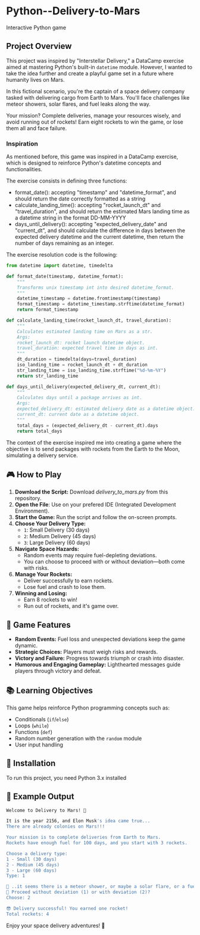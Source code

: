 # Python--Delivery-to-Mars
Interactive Python game

## Project Overview  
This project was inspired by "Interstellar Delivery," a DataCamp exercise aimed at mastering Python's built-in `datetime` module. However, I wanted to take the idea further and create a playful game set in a future where humanity lives on Mars.  

In this fictional scenario, you're the captain of a space delivery company tasked with delivering cargo from Earth to Mars. You'll face challenges like meteor showers, solar flares, and fuel leaks along the way.  

Your mission? Complete deliveries, manage your resources wisely, and avoid running out of rockets! Earn eight rockets to win the game, or lose them all and face failure.  

### Inspiration
As mentioned before, this game was inspired in a DataCamp exercise, which is designed to reinforce Python's datetime concepts and functionalities.

The exercise consists in defining three functions:

- format_date(): accepting "timestamp" and "datetime_format", and should return the date correctly formatted as a string
- calculate_landing_time(): accepting "rocket_launch_dt" and "travel_duration", and should return the estimated Mars landing time as a datetime string in the format DD-MM-YYYY
- days_until_delivery(): accepting "expected_delivery_date" and "current_dt", and should calculate the difference in days between the expected delivery datetime and the current datetime, then return the number of days remaining as an integer.

The exercise resolution code is the following:
```python
from datetime import datetime, timedelta

def format_date(timestamp, datetime_format):
    """
    Transforms unix timestamp int into desired datetime_format.
    """
    datetime_timestamp = datetime.fromtimestamp(timestamp)
    format_timestamp = datetime_timestamp.strftime(datetime_format)
    return format_timestamp

def calculate_landing_time(rocket_launch_dt, travel_duration):
    """
    Calculates estimated landing time on Mars as a str.
    Args:
    rocket_launch_dt: rocket launch datetime object.
    travel_duration: expected travel time in days as int.
    """
    dt_duration = timedelta(days=travel_duration)
    iso_landing_time = rocket_launch_dt + dt_duration
    str_landing_time = iso_landing_time.strftime("%d-%m-%Y")
    return str_landing_time

def days_until_delivery(expected_delivery_dt, current_dt):
    """
    Calculates days until a package arrives as int.
    Args:
    expected_delivery_dt: estimated delivery date as a datetime object.
    current_dt: current date as a datetime object.
    """
    total_days = (expected_delivery_dt - current_dt).days
    return total_days
```
The context of the exercise inspired me into creating a game where the objective is to send packages with rockets from the Earth to the Moon, simulating a delivery service.

## 🎮 How to Play  
1. **Download the Script:** Download *delivery_to_mars.py* from this repository.
2. **Open the File**: Use on your prefered IDE (Integrated Development Environment).
3. **Start the Game:** Run the script and follow the on-screen prompts. 
4. **Choose Your Delivery Type:**  
    - `1`: Small Delivery (30 days)  
    - `2`: Medium Delivery (45 days)  
    - `3`: Large Delivery (60 days)  
5. **Navigate Space Hazards:**  
    - Random events may require fuel-depleting deviations.  
    - You can choose to proceed with or without deviation—both come with risks.  
6. **Manage Your Rockets:**  
    - Deliver successfully to earn rockets.  
    - Lose fuel and crash to lose them.  
7. **Winning and Losing:**  
    - Earn 8 rockets to win!  
    - Run out of rockets, and it's game over.  

## 🌟 Game Features  
- **Random Events:** Fuel loss and unexpected deviations keep the game dynamic.  
- **Strategic Choices:** Players must weigh risks and rewards.  
- **Victory and Failure:** Progress towards triumph or crash into disaster.  
- **Humorous and Engaging Gameplay:** Lighthearted messages guide players through victory and defeat.  

## 📚 Learning Objectives  
This game helps reinforce Python programming concepts such as:  
- Conditionals (`if`/`else`)  
- Loops (`while`)  
- Functions (`def`)  
- Random number generation with the `random` module  
- User input handling  

## 🔧 Installation  
To run this project, you need Python 3.x installed  

## 🎯 Example Output  
```bash
Welcome to Delivery to Mars! 🚀  

It is the year 2156, and Elon Musk's idea came true...  
There are already colonies on Mars!!!  

Your mission is to complete deliveries from Earth to Mars.  
Rockets have enough fuel for 100 days, and you start with 3 rockets.  

Choose a delivery type:  
1 - Small (30 days)  
2 - Medium (45 days)  
3 - Large (60 days)  
Type: 1            

👀 ..it seems there is a meteor shower, or maybe a solar flare, or a fuel leak..  
🧐 Proceed without deviation (1) or with deviation (2)?  
Choose: 2          

😎 Delivery successful! You earned one rocket!  
Total rockets: 4
```


Enjoy your space delivery adventures! 🌌 


